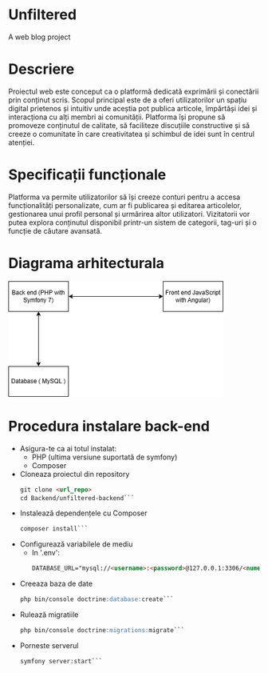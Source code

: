 # Unfiltered
A web blog project

# Descriere
Proiectul web este conceput ca o platformă dedicată exprimării și conectării prin conținut scris. Scopul principal este de a oferi utilizatorilor un spațiu digital prietenos și intuitiv unde aceștia pot publica articole, împărtăși idei și interacționa cu alți membri ai comunității. Platforma își propune să promoveze conținutul de calitate, să faciliteze discuțiile constructive și să creeze o comunitate în care creativitatea și schimbul de idei sunt în centrul atenției.

# Specificații funcționale

Platforma va permite utilizatorilor să își creeze conturi pentru a accesa funcționalități personalizate, cum ar fi publicarea și editarea articolelor, gestionarea unui profil personal și urmărirea altor utilizatori. Vizitatorii vor putea explora conținutul disponibil printr-un sistem de categorii, tag-uri și o funcție de căutare avansată.

# Diagrama arhitecturala
![Diagrama arhitecturală](assets/diagrama-arhitecturala.png)

# Procedura instalare back-end
- Asigura-te ca ai totul instalat:
  - PHP (ultima versiune suportată de symfony)
  - Composer
- Cloneaza proiectul din repository
  ```markdown
  git clone <url_repo>
  cd Backend/unfiltered-backend```
- Instalează dependențele cu Composer
  ```markdown
  composer install```
- Configurează variabilele de mediu
  - In '.env':
    ```markdown
    DATABASE_URL="mysql://<username>:<password>@127.0.0.1:3306/<nume_baza_date>"```
- Creeaza baza de date
  ```markdown
  php bin/console doctrine:database:create```
- Rulează migratiile
  ```markdown
  php bin/console doctrine:migrations:migrate```
- Porneste serverul
  ```markdown
  symfony server:start```
